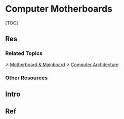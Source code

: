 # Computer Motherboards

[TOC]



## Res
### Related Topics
↗ [Motherboard & Mainboard](../../🧬%20Computer%20System/Computer%20Architecture/Computer%20Microarchitectures%20(Computer%20Organization)%20&%20von%20Neumann%20Model/Motherboard%20&%20Mainboard.md)
↗ [Computer Architecture](../../🧬%20Computer%20System/Computer%20Architecture/Computer%20Architecture.md)


### Other Resources



## Intro



## Ref
